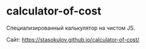 # calculator-of-cost
Специализированный калькулятор на чистом JS.

Сайт: https://stasokulov.github.io/calculator-of-cost/
